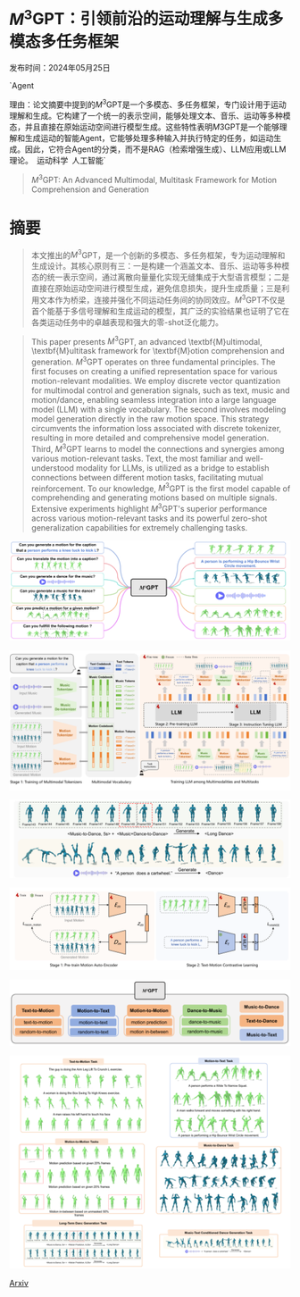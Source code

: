 # $M^3$GPT：引领前沿的运动理解与生成多模态多任务框架

发布时间：2024年05月25日

`Agent

理由：论文摘要中提到的$M^3$GPT是一个多模态、多任务框架，专门设计用于运动理解和生成。它构建了一个统一的表示空间，能够处理文本、音乐、运动等多种模态，并且直接在原始运动空间进行模型生成。这些特性表明$M3$GPT是一个能够理解和生成运动的智能Agent，它能够处理多种输入并执行特定的任务，如运动生成。因此，它符合Agent的分类，而不是RAG（检索增强生成）、LLM应用或LLM理论。` `运动科学` `人工智能`

> $M^3$GPT: An Advanced Multimodal, Multitask Framework for Motion Comprehension and Generation

# 摘要

> 本文推出的$M^3$GPT，是一个创新的多模态、多任务框架，专为运动理解和生成设计。其核心原则有三：一是构建一个涵盖文本、音乐、运动等多种模态的统一表示空间，通过离散向量量化实现无缝集成于大型语言模型；二是直接在原始运动空间进行模型生成，避免信息损失，提升生成质量；三是利用文本作为桥梁，连接并强化不同运动任务间的协同效应。$M^3$GPT不仅是首个能基于多信号理解和生成运动的模型，其广泛的实验结果也证明了它在各类运动任务中的卓越表现和强大的零-shot泛化能力。

> This paper presents $M^3$GPT, an advanced \textbf{M}ultimodal, \textbf{M}ultitask framework for \textbf{M}otion comprehension and generation. $M^3$GPT operates on three fundamental principles. The first focuses on creating a unified representation space for various motion-relevant modalities. We employ discrete vector quantization for multimodal control and generation signals, such as text, music and motion/dance, enabling seamless integration into a large language model (LLM) with a single vocabulary. The second involves modeling model generation directly in the raw motion space. This strategy circumvents the information loss associated with discrete tokenizer, resulting in more detailed and comprehensive model generation. Third, $M^3$GPT learns to model the connections and synergies among various motion-relevant tasks. Text, the most familiar and well-understood modality for LLMs, is utilized as a bridge to establish connections between different motion tasks, facilitating mutual reinforcement. To our knowledge, $M^3$GPT is the first model capable of comprehending and generating motions based on multiple signals. Extensive experiments highlight $M^3$GPT's superior performance across various motion-relevant tasks and its powerful zero-shot generalization capabilities for extremely challenging tasks.

![$M^3$GPT：引领前沿的运动理解与生成多模态多任务框架](../../../paper_images/2405.16273/x1.png)

![$M^3$GPT：引领前沿的运动理解与生成多模态多任务框架](../../../paper_images/2405.16273/x2.png)

![$M^3$GPT：引领前沿的运动理解与生成多模态多任务框架](../../../paper_images/2405.16273/x3.png)

![$M^3$GPT：引领前沿的运动理解与生成多模态多任务框架](../../../paper_images/2405.16273/x4.png)

![$M^3$GPT：引领前沿的运动理解与生成多模态多任务框架](../../../paper_images/2405.16273/x5.png)

![$M^3$GPT：引领前沿的运动理解与生成多模态多任务框架](../../../paper_images/2405.16273/x6.png)

[Arxiv](https://arxiv.org/abs/2405.16273)
